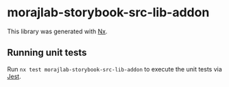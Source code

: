 # morajlab-storybook-src-lib-addon

This library was generated with [Nx](https://nx.dev).

## Running unit tests

Run `nx test morajlab-storybook-src-lib-addon` to execute the unit tests via [Jest](https://jestjs.io).
